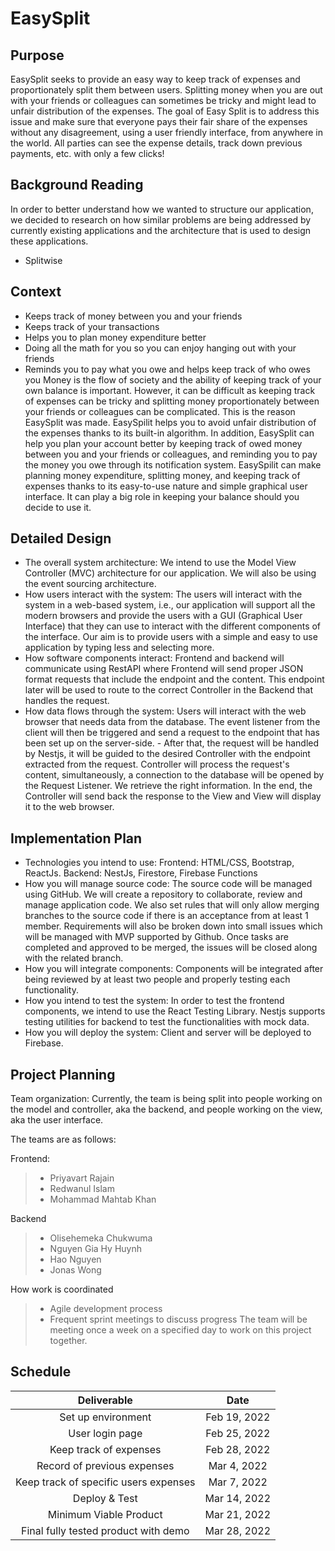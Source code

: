 # EasySplit

## Purpose
EasySplit seeks to provide an easy way to keep track of expenses and proportionately split them between users. Splitting money when you are out with your friends or colleagues can sometimes be tricky and might lead to unfair distribution of the expenses. The goal of Easy Split is to address this issue and make sure that everyone pays their fair share of the expenses without any disagreement, using a user friendly interface, from anywhere in the world. All parties can see the expense details, track down previous payments, etc. with only a few clicks! 

## Background Reading
In order to better understand how we wanted to structure our application, we decided to research on how similar problems are being addressed by currently existing applications and the architecture that is used to design these applications. 
- Splitwise

## Context
- Keeps track of money between you and your friends
- Keeps track of your transactions 
- Helps you to plan money expenditure better 
- Doing all the math for you so you can enjoy hanging out with your friends
- Reminds you to pay what you owe and helps keep track of who owes you
Money is the flow of society and the ability of keeping track of your own balance is important. However, it can be difficult as keeping track of expenses can be tricky and splitting money proportionately between your friends or colleagues can be complicated. This is the reason EasySplit was made. 
EasySpilit helps you to avoid unfair distribution of the expenses thanks to its built-in algorithm. In addition, EasySplit can help you plan your account better by keeping track of owed money between you and your friends or colleagues, and reminding you to pay the money you owe through its notification system.
EasySpilit can make planning money expenditure, splitting money, and keeping track of expenses thanks to its easy-to-use nature and simple graphical user interface. It can play a big role in keeping your balance should you decide to use it.

## Detailed Design 

- The overall system architecture: We intend to use the Model View Controller (MVC) architecture for our application. We will also be using the event sourcing architecture.
- How users interact with the system: The users will interact with the system in a web-based system, i.e., our application will support all the modern browsers and provide the users with a GUI (Graphical User Interface) that they can use to interact with the different components of the interface. Our aim is to provide users with a simple and easy to use application by typing less and selecting more.
- How software components interact: Frontend and backend will communicate using RestAPI where Frontend will send proper JSON format requests that include the endpoint and the content. This endpoint later will be used to route to the correct Controller in the Backend that handles the request. 
- How data flows through the system: Users will interact with the web browser that needs data from the database. The event listener from the client will then be triggered and send a request to the endpoint that has been set up on the server-side. - After that, the request will be handled by Nestjs, it will be guided to the desired Controller with the endpoint extracted from the request. Controller will process the request's content, simultaneously, a connection to the database will be opened by the Request Listener. We retrieve the right information. In the end, the Controller will send back the response to the View and View will display it to the web browser.

## Implementation Plan 
- Technologies you intend to use: Frontend: HTML/CSS, Bootstrap, ReactJs. Backend: NestJs, Firestore, Firebase Functions
- How you will manage source code: The source code will be managed using GitHub. We will create a repository to collaborate, review and manage application code. We also set rules that will only allow merging branches to the source code if there is an acceptance from at least 1 member. Requirements will also be broken down into small issues which will be managed with MVP supported by Github. Once tasks are completed and approved to be merged, the issues will be closed along with the related branch.
- How you will integrate components: Components will be integrated after being reviewed by at least two people and properly testing each functionality. 
- How you intend to test the system: In order to test the frontend components, we intend to use the React Testing Library. Nestjs supports testing utilities for backend to test the functionalities with mock data. 
- How you will deploy the system: Client and server will be deployed to Firebase. 

## Project Planning
Team organization: Currently, the team is being split into people working on the model and controller, aka the backend, and people working on the view, aka the user interface.

The teams are as follows:

Frontend: 
> - Priyavart Rajain 
> - Redwanul Islam
> - Mohammad Mahtab Khan

Backend 
> - Olisehemeka Chukwuma
> - Nguyen Gia Hy Huynh
> - Hao Nguyen 
> - Jonas Wong

How work is coordinated    
> - Agile development process
> - Frequent sprint meetings to discuss progress 
The team will be meeting once a week on a specified day to work on this project together. 


## Schedule 
| **Deliverable** | **Date** |
| :---: | :---: |
| Set up environment | Feb 19, 2022 |
| User login page | Feb 25, 2022 |
| Keep track of expenses | Feb 28, 2022 |
| Record of previous expenses | Mar 4, 2022 |
| Keep track of specific users expenses | Mar 7, 2022 |
| Deploy & Test | Mar 14, 2022 |
| Minimum Viable Product | Mar 21, 2022 |
| Final fully tested product with demo | Mar 28, 2022 |



